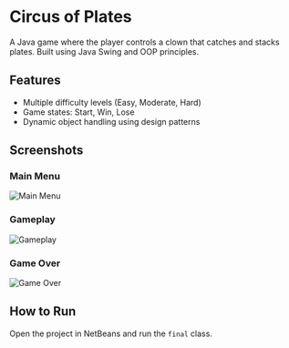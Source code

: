 # Circus of Plates

A Java game where the player controls a clown that catches and stacks plates. Built using Java Swing and OOP principles.

## Features
- Multiple difficulty levels (Easy, Moderate, Hard)
- Game states: Start, Win, Lose
- Dynamic object handling using design patterns

## Screenshots

### Main Menu
![Main Menu](screenshots/main_menu.png)

### Gameplay
![Gameplay](screenshots/gameplay.png)

### Game Over
![Game Over](screenshots/game_over.png)


## How to Run
Open the project in NetBeans and run the `final` class.


